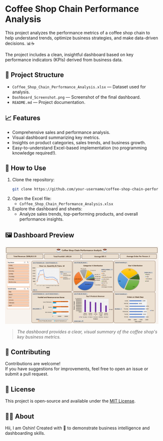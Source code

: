 # Coffee Shop Chain Performance Analysis

This project analyzes the performance metrics of a coffee shop chain to help understand trends, optimize business strategies, and make data-driven decisions. 📊☕

The project includes a clean, insightful dashboard based on key performance indicators (KPIs) derived from business data.

## 📂 Project Structure

- `Coffee_Shop_Chain_Performance_Analysis.xlsx` — Dataset used for analysis.
- `Dashboard_Screenshot.png` — Screenshot of the final dashboard.
- `README.md` — Project documentation.

## 📈 Features

- Comprehensive sales and performance analysis.
- Visual dashboard summarizing key metrics.
- Insights on product categories, sales trends, and business growth.
- Easy-to-understand Excel-based implementation (no programming knowledge required!).

## 🚀 How to Use

1. Clone the repository:
   ```bash
   git clone https://github.com/your-username/coffee-shop-chain-performance-analysis.git
   ```
2. Open the Excel file:
   - `Coffee_Shop_Chain_Performance_Analysis.xlsx`
3. Explore the dashboard and sheets:
   - Analyze sales trends, top-performing products, and overall performance insights.

## 🖼️ Dashboard Preview

![Dashboard Screenshot](Dashboard_Screenshot.png)

> *The dashboard provides a clear, visual summary of the coffee shop's key business metrics.*

## 🤝 Contributing

Contributions are welcome!  
If you have suggestions for improvements, feel free to open an issue or submit a pull request.

## 📄 License

This project is open-source and available under the [MIT License](LICENSE).

## 🙋‍♂️ About

Hii, I am Oshin! Created with 💙 to demonstrate business intelligence and dashboarding skills.
